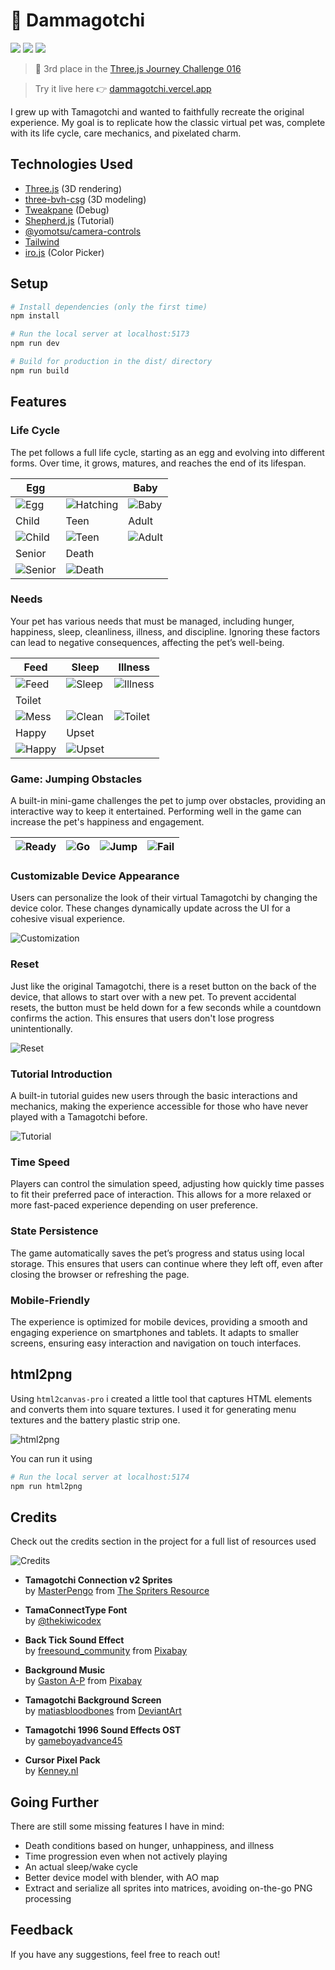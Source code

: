# 🥚 Dammagotchi

![](https://img.shields.io/badge/Vite-B73BFE?style=for-the-badge&logo=vite&logoColor=FFD62E)
![](https://img.shields.io/badge/ThreeJs-black?style=for-the-badge&logo=three.js&logoColor=white)
![](https://img.shields.io/badge/Vercel-000000?style=for-the-badge&logo=vercel&logoColor=white)

> 🥉 3rd place in the [Three.js Journey Challenge 016](https://threejs-journey.com/challenges/016-tamagotchi)

> Try it live here 👉 [dammagotchi.vercel.app](https://dammagotchi.vercel.app)

I grew up with Tamagotchi and wanted to faithfully recreate the original experience. My goal is to replicate how the classic virtual pet was, complete with its life cycle, care mechanics, and pixelated charm.

## Technologies Used

- [Three.js](https://threejs.org/) (3D rendering)
- [three-bvh-csg](https://github.com/gkjohnson/three-bvh-csg) (3D modeling)
- [Tweakpane](https://tweakpane.github.io/docs/) (Debug)
- [Shepherd.js](https://www.shepherdjs.dev/) (Tutorial)
- [@yomotsu/camera-controls](https://github.com/yomotsu/camera-controls)
- [Tailwind](https://tailwindcss.com/)
- [iro.js](https://iro.js.org/) (Color Picker)

## Setup

```bash
# Install dependencies (only the first time)
npm install

# Run the local server at localhost:5173
npm run dev

# Build for production in the dist/ directory
npm run build
```

## Features

### Life Cycle

The pet follows a full life cycle, starting as an egg and evolving into different forms. Over time, it grows, matures, and reaches the end of its lifespan.

| Egg                                                        |                                                                | Baby                                                     |
| ---------------------------------------------------------- | -------------------------------------------------------------- | -------------------------------------------------------- |
| <img src="./screens/life-cycle/egg.png" alt="Egg"  >       | <img src="./screens/life-cycle/hatching.png" alt="Hatching"  > | <img src="./screens/life-cycle/baby.png" alt="Baby"  >   |
| Child                                                      | Teen                                                           | Adult                                                    |
| <img src="./screens/life-cycle/child.png" alt="Child"  >   | <img src="./screens/life-cycle/teen.png" alt="Teen"  >         | <img src="./screens/life-cycle/adult.png" alt="Adult"  > |
| Senior                                                     | Death                                                          |
| <img src="./screens/life-cycle/senior.png" alt="Senior"  > | <img src="./screens/life-cycle/death.png" alt="Death"  >       |

### Needs

Your pet has various needs that must be managed, including hunger, happiness, sleep, cleanliness, illness, and discipline. Ignoring these factors can lead to negative consequences, affecting the pet’s well-being.

| Feed                                                | Sleep                                               | Illness                                                 |
| --------------------------------------------------- | --------------------------------------------------- | ------------------------------------------------------- |
| <img src="./screens/needs/feed.png" alt="Feed"  >   | <img src="./screens/needs/sleep.png" alt="Sleep"  > | <img src="./screens/needs/illness.png" alt="Illness"  > |
| Toilet                                              |                                                     |                                                         |
| <img src="./screens/needs/mess.png" alt="Mess"  >   | <img src="./screens/needs/clean.png" alt="Clean"  > | <img src="./screens/needs/toilet.png" alt="Toilet"  >   |
| Happy                                               | Upset                                               |                                                         |
| <img src="./screens/needs/happy.png" alt="Happy"  > | <img src="./screens/needs/upset.png" alt="Upset"  > |                                                         |

### Game: Jumping Obstacles

A built-in mini-game challenges the pet to jump over obstacles, providing an interactive way to keep it entertained. Performing well in the game can increase the pet's happiness and engagement.

| <img src="./screens/game/ready.png" alt="Ready"  > | <img src="./screens/game/go.png" alt="Go"  > | <img src="./screens/game/jump.png" alt="Jump"  > | <img src="./screens/game/fail.png" alt="Fail"  > |
| -------------------------------------------------- | -------------------------------------------- | ------------------------------------------------ | ------------------------------------------------ |

### Customizable Device Appearance

Users can personalize the look of their virtual Tamagotchi by changing the device color. These changes dynamically update across the UI for a cohesive visual experience.

<img src="./screens/customization.gif" alt="Customization"  >

### Reset

Just like the original Tamagotchi, there is a reset button on the back of the device, that allows to start over with a new pet. To prevent accidental resets, the button must be held down for a few seconds while a countdown confirms the action. This ensures that users don't lose progress unintentionally.

<img src="./screens/reset.gif" alt="Reset"  >

### Tutorial Introduction

A built-in tutorial guides new users through the basic interactions and mechanics, making the experience accessible for those who have never played with a Tamagotchi before.

<img src="./screens/tutorial.png" alt="Tutorial"  >

### Time Speed

Players can control the simulation speed, adjusting how quickly time passes to fit their preferred pace of interaction. This allows for a more relaxed or more fast-paced experience depending on user preference.

### State Persistence

The game automatically saves the pet’s progress and status using local storage. This ensures that users can continue where they left off, even after closing the browser or refreshing the page.

### Mobile-Friendly

The experience is optimized for mobile devices, providing a smooth and engaging experience on smartphones and tablets. It adapts to smaller screens, ensuring easy interaction and navigation on touch interfaces.

## html2png

Using `html2canvas-pro` i created a little tool that captures HTML elements and converts them into square textures. I used it for generating menu textures and the battery plastic strip one.

<img src="./screens/html2png.png" alt="html2png"  >

You can run it using

```bash
# Run the local server at localhost:5174
npm run html2png
```

## Credits

Check out the credits section in the project for a full list of resources used

<img src="./screens/credits.png" alt="Credits"  >

- **Tamagotchi Connection v2 Sprites**  
  by [MasterPengo](https://www.spriters-resource.com/submitter/MasterPengo/) from [The Spriters Resource](https://www.spriters-resource.com)

- **TamaConnectType Font**  
  by [@thekiwicodex](https://instagram.com/thekiwicodex)

- **Back Tick Sound Effect**  
  by [freesound_community](https://pixabay.com/users/freesound_community-46691455/?utm_source=link-attribution&utm_medium=referral&utm_campaign=music&utm_content=107822) from [Pixabay](https://pixabay.com//?utm_source=link-attribution&utm_medium=referral&utm_campaign=music&utm_content=107822)

- **Background Music**  
  by [Gaston A-P](https://pixabay.com/users/xtremefreddy-32332307/?utm_source=link-attribution&utm_medium=referral&utm_campaign=music&utm_content=145285) from [Pixabay](https://pixabay.com//?utm_source=link-attribution&utm_medium=referral&utm_campaign=music&utm_content=145285)

- **Tamagotchi Background Screen**  
  by [matiasbloodbones](https://www.deviantart.com/matiasbloodbones) from [DeviantArt](https://www.deviantart.com/)

- **Tamagotchi 1996 Sound Effects OST**  
  by [gameboyadvance45](https://www.youtube.com/watch?v=aoVaAutNJPM&ab_channel=gameboyadvance45)

- **Cursor Pixel Pack**  
  by [Kenney.nl](https://kenney.nl/)

## Going Further

There are still some missing features I have in mind:

- Death conditions based on hunger, unhappiness, and illness
- Time progression even when not actively playing
- An actual sleep/wake cycle
- Better device model with blender, with AO map
- Extract and serialize all sprites into matrices, avoiding on-the-go PNG processing

## Feedback

If you have any suggestions, feel free to reach out!
